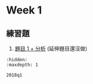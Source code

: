 # Week 1

## 練習題
1. [題目 1 + 分析](./2018q1.md) (延伸題目還沒做)

```{toctree}
:hidden:
:maxdepth: 1

2018q1
```

